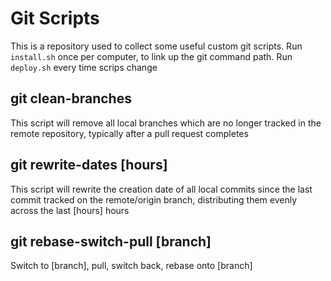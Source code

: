 # Git Scripts

This is a repository used to collect some useful custom git scripts. Run `install.sh` once per computer, to link up the git command path. Run `deploy.sh` every time scrips change

## git clean-branches

This script will remove all local branches which are no longer tracked in the remote repository, typically after a pull request completes

## git rewrite-dates [hours]

This script will rewrite the creation date of all local commits since the last commit tracked on the remote/origin branch, distributing them evenly across the last [hours] hours

## git rebase-switch-pull [branch]

Switch to [branch], pull, switch back, rebase onto [branch]
